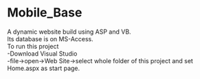 # Mobile_Base
A dynamic website build using ASP and VB.<br />
Its database is on MS-Access.<br />
To run this project<br />
-Download Visual Studio <br />
-file->open->Web Site->select whole folder of this project and set Home.aspx as start page.
